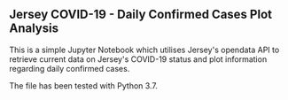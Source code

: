 ## Jersey COVID-19 - Daily Confirmed Cases Plot Analysis
This is a simple Jupyter Notebook which utilises Jersey's opendata API to retrieve current data on Jersey's COVID-19 status and plot information regarding daily confirmed cases.

The file has been tested with Python 3.7.
